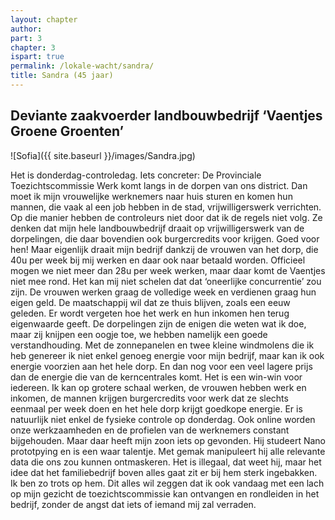 ```yaml
---
layout: chapter
author: 
part: 3
chapter: 3
ispart: true
permalink: /lokale-wacht/sandra/
title: Sandra (45 jaar)
---
```


## Deviante zaakvoerder landbouwbedrijf ‘Vaentjes Groene Groenten’

![Sofia]({{ site.baseurl }}/images/Sandra.jpg)

Het is donderdag-controledag. Iets concreter: De Provinciale Toezichtscommissie Werk komt langs in de dorpen van ons district. Dan moet ik mijn vrouwelijke werknemers naar huis sturen en komen hun mannen, die vaak al een job hebben in de stad, vrijwilligerswerk verrichten. Op die manier hebben de controleurs niet door dat ik de regels niet volg. Ze denken dat mijn hele landbouwbedrijf draait op vrijwilligerswerk van de dorpelingen, die daar bovendien ook burgercredits voor krijgen. Goed voor hen! Maar eigenlijk draait mijn bedrijf dankzij de vrouwen van het dorp, die 40u per week bij mij werken en daar ook naar betaald worden. Officieel mogen we niet meer dan 28u per week werken, maar daar komt de Vaentjes niet mee rond. Het kan mij niet schelen dat dat ‘oneerlijke concurrentie’ zou zijn. De vrouwen werken graag de volledige week en verdienen graag hun eigen geld. De maatschappij wil dat ze thuis blijven, zoals een eeuw geleden. Er wordt vergeten hoe het werk en hun inkomen hen terug eigenwaarde geeft. De dorpelingen zijn de enigen die weten wat ik doe, maar zij knijpen een oogje toe, we hebben namelijk een goede verstandhouding. Met de zonnepanelen en twee kleine windmolens die ik heb genereer ik niet enkel genoeg energie voor mijn bedrijf, maar kan ik ook energie voorzien aan het hele dorp. En dan nog voor een veel lagere prijs dan de energie die van de kerncentrales komt. Het is een win-win voor iedereen. Ik kan op grotere schaal werken, de vrouwen hebben werk en inkomen, de mannen krijgen burgercredits voor werk dat ze slechts eenmaal per week doen en het hele dorp krijgt goedkope energie. Er is natuurlijk niet enkel de fysieke controle op donderdag. Ook online worden onze werkzaamheden en de profielen van de werknemers constant bijgehouden. Maar daar heeft mijn zoon iets op gevonden. Hij studeert Nano prototpying en is een waar talentje. Met gemak manipuleert hij alle relevante data die ons zou kunnen ontmaskeren. Het is illegaal, dat weet hij, maar het idee dat het familiebedrijf boven alles gaat zit er bij hem sterk ingebakken. Ik ben zo trots op hem. Dit alles wil zeggen dat ik ook vandaag met een lach op mijn gezicht de toezichtscommissie kan ontvangen en rondleiden in het bedrijf, zonder de angst dat iets of iemand mij zal verraden.